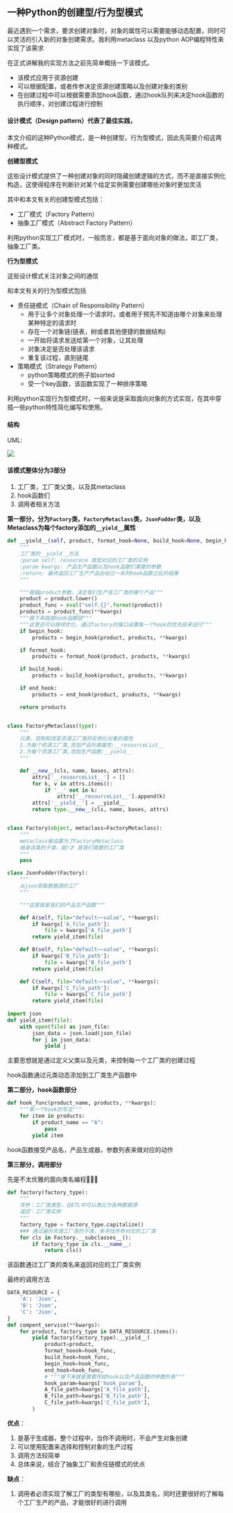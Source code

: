 ##  一种Python的创建型/行为型模式



最近遇到一个需求，要求创建对象时，对象的属性可以需要能够动态配置，同时可以灵活的引入新的对象创建需求。我利用metaclass 以及python AOP编程特性来实现了该需求

在正式讲解我的实现方法之前先简单概括一下该模式。

- 该模式应用于资源创建
- 可以根据配置，或者传参决定资源创建策略以及创建对象的类别
- 在创建过程中可以根据需要添加hook函数，通过hook队列来决定hook函数的执行顺序，对创建过程进行控制



#### 设计模式（Design pattern）代表了最佳实践，

本文介绍的这种Python模式，是一种创建型，行为型模式，因此先简要介绍这两种模式。



**创建型模式**

这些设计模式提供了一种创建对象的同时隐藏创建逻辑的方式，而不是直接实例化构造，这使得程序在判断针对某个给定实例需要创建哪些对象时更加灵活

其中和本文有关的创建型模式包括：

- 工厂模式（Factory Pattern）
- 抽象工厂模式（Abstract Factory Pattern）

利用python实现工厂模式时，一般而言，都是基于面向对象的做法，即工厂类，抽象工厂类。



**行为型模式**

这些设计模式关注对象之间的通信

和本文有关的行为型模式包括

- 责任链模式（Chain of Responsibility Pattern）
    - 用于让多个对象处理一个请求时，或者用于预先不知道由哪个对象来处理某种特定的请求时
    - 存在一个对象链(链表，树或者其他便捷的数据结构)
    - 一开始将请求发送给第一个对象，让其处理
    - 对象决定是否处理该请求
    - 重复该过程，直到链尾
- 策略模式（Strategy Pattern）
    - python策略模式的例子如sorted
    - 受一个key函数，该函数实现了一种排序策略

利用python实现行为型模式时，一般来说是采取面向对象的方式实现，在其中穿插一些python特性简化编写和使用。



#### 结构

UML:

![](https://gitee.com/Euraxluo/images/raw/master/picgo/%E6%8D%95%E8%8E%B7.JPG)



#### 该模式整体分为3部分

1. 工厂类，工厂类父类，以及其metaclass
2. hook函数们
3. 调用者相关方法

**第一部分，分为`Factory`类，`FactoryMetaclass`类，`JsonFodder`类，以及Metaclass为每个factory添加的`__yield__`属性**

```python
def __yield__(self, product, format_hook=None, build_hook=None, begin_hook=None, end_hook=None, **kwargs):
    """
    工厂类的__yield__方法
    :param self: resourece 类型对应的工厂类的实例
    :param kwargs: 产品生产函数以及hook函数们需要的参数
    :return: 最终返回工厂生产产品在经过一系列hook函数之后的结果
    """

    """根据product参数，决定我们生产该工厂类的哪个产品"""
    product = product.lower()
    product_func = eval("self.{}".format(product))
    products = product_func(**kwargs)
    """接下来就是hook函数链"""
    """这里还可以继续优化，通过factory的接口设置每一个hook的优先级来运行"""
    if begin_hook:
        products = begin_hook(product, products, **kwargs)

    if format_hook:
        products = format_hook(product, products, **kwargs)

    if build_hook:
        products = build_hook(product, products, **kwargs)

    if end_hook:
        products = end_hook(product, products, **kwargs)

    return products


class FactoryMetaclass(type):
    """
    元类，控制和改变资源工厂类的实例化对象的属性
    1.为每个资源工厂类,添加产品列表属性:__resourceList__
    2.为每个资源工厂类,添加生产函数:__yield__
    """

    def __new__(cls, name, bases, attrs):
        attrs['__resourceList__'] = []
        for k, v in attrs.items():
            if '__' not in k:
                attrs['__resourceList__'].append(k)
        attrs['__yield__'] = __yield__
        return type.__new__(cls, name, bases, attrs)


class Factory(object, metaclass=FactoryMetaclass):
    """
    metaclass被设置为了FactoryMetaclass
    继承该类的子类，就/才 是我们需要的工厂类
    """
    pass

class JsonFodder(Factory):
    """
    从json获取数据源的工厂
    """

    """这里就是我们的产品生产函数"""

    def A(self, file="default——value", **kwargs):
        if kwargs['A_file_path']:
            file = kwargs['A_file_path']
        return yield_item(file)

    def B(self, file="default——value", **kwargs):
        if kwargs['B_file_path']:
            file = kwargs['B_file_path']
        return yield_item(file)

    def C(self, file="default——value", **kwargs):
        if kwargs['C_file_path']:
            file = kwargs['C_file_path']
        return yield_item(file)
    
import json
def yield_item(file):
    with open(file) as json_file:
        json_data = json.load(json_file)
        for j in json_data:
            yield j
```

主要思想就是通过定义父类以及元类，来控制每一个工厂类的创建过程

hook函数通过元类动态添加到工厂类生产函数中



**第二部分，hook函数部分**

```python
def hook_func(product_name, products, **kwargs):
    """某一个hook的写法"""
    for item in products:
        if product_name == "A":
            pass
        yield item
```

hook函数接受产品名，产品生成器，参数列表来做对应的动作



**第三部分，调用部分**

先是不太优雅的面向类名编程🤣🤣🤣

```python
def factory(factory_type):
    """
    传参：工厂类类型，在ETL中可以类比为各种数据源
    返回：工厂类实例
    """
    factory_type = factory_type.capitalize()
    ### 通过遍历资源工厂类的子类，来寻找传参对应的工厂类
    for cls in Factory.__subclasses__():
        if factory_type in cls.__name__:
            return cls()
```

该函数通过工厂类的类名来返回对应的工厂类实例

最终的调用方法

```python
DATA_RESOURCE = {
    'A': 'Json',
    'B': 'Json',
    'C': 'Json',
}
def compent_service(**kwargs):
    for product, factory_type in DATA_RESOURCE.items():
        yield factory(factory_type).__yield__(
            product=product,
            format_hoook=hook_func,
            build_hook=hook_func,
            begin_hook=hook_func,
            end_hook=hook_func,
            # """接下来就是需要传给hook以及产品函数的参数列表"""
            hook_param=kwargs['hook_param'],
            A_file_path=kwargs['A_file_path'],
            B_file_path=kwargs['B_file_path'],
            C_file_path=kwargs['C_file_path'],
        )
```



**优点**：

1. 是基于生成器，整个过程中，当你不调用时，不会产生对象创建
2. 可以使用配置来选择和控制对象的生产过程
3. 调用方法较简单
4. 总体来说，结合了抽象工厂和责任链模式的优点

**缺点**：

1. 调用者必须实现了解工厂的类型有哪些，以及其类名，同时还要很好的了解每个工厂生产的产品，才能很好的进行调用
